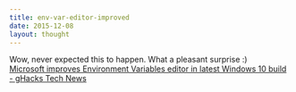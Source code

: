 ```yaml
---
title: env-var-editor-improved
date: 2015-12-08
layout: thought
---
```

Wow, never expected this to happen. What a pleasant surprise :)  
[Microsoft improves Environment Variables editor in latest Windows 10 build - gHacks Tech News](https://www.ghacks.net/2015/09/22/microsoft-improves-environment-variables-editor-in-latest-windows-10-build/)